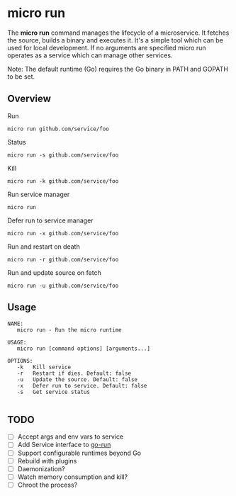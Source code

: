 # micro run

The **micro run** command manages the lifecycle of a microservice. It fetches the source, builds a binary and executes it. 
It's a simple tool which can be used for local development. If no arguments are specified micro run operates as a service 
which can manage other services.

Note: The default runtime (Go) requires the Go binary in PATH and GOPATH to be set.

## Overview

Run
```
micro run github.com/service/foo
```

Status
```
micro run -s github.com/service/foo
```

Kill
```
micro run -k github.com/service/foo
```

Run service manager
```
micro run
```

Defer run to service manager
```
micro run -x github.com/service/foo
```

Run and restart on death
```
micro run -r github.com/service/foo
```

Run and update source on fetch
```
micro run -u github.com/service/foo
```

## Usage

```
NAME:
   micro run - Run the micro runtime

USAGE:
   micro run [command options] [arguments...]

OPTIONS:
   -k	Kill service
   -r	Restart if dies. Default: false
   -u	Update the source. Default: false
   -x	Defer run to service. Default: false
   -s	Get service status
   
```

## TODO

- [ ] Accept args and env vars to service 
- [ ] Add Service interface to [go-run](https://github.com/micro/go-run)
- [ ] Support configurable runtimes beyond Go
- [ ] Rebuild with plugins
- [ ] Daemonization?
- [ ] Watch memory consumption and kill?
- [ ] Chroot the process?
